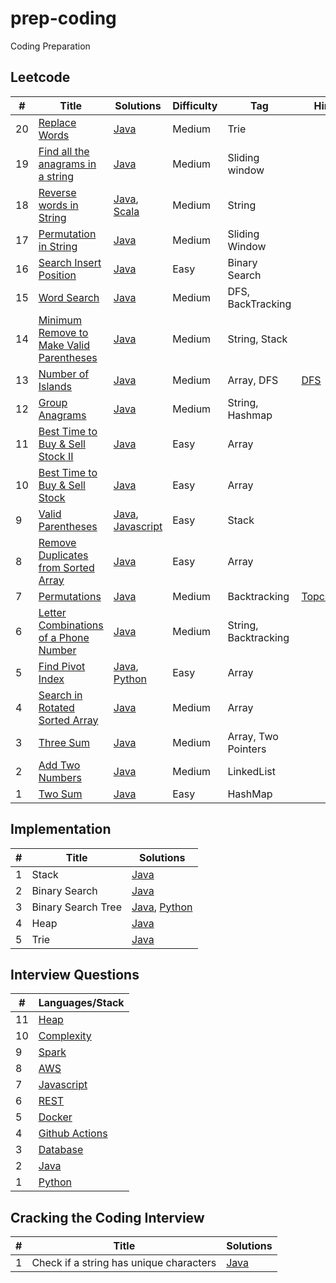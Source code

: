 # prep-coding
Coding Preparation

## Leetcode

<!---

|?|[Combination Sum](https://leetcode.com/problems/combination-sum/)| TODO | Medium | Array |
|?|[Next Permutation](https://leetcode.com/problems/next-permutation/)| TODO | Medium | Array |
|?|[Maximum Subarray](https://leetcode.com/problems/maximum-subarray/)| TODO | Medium | Array |
|?|[](https://leetcode.com/problems/find-first-and-last-position-of-element-in-sorted-array/)| | Medium| Array, Binary Search|
https://leetcode.com/problems/minimum-remove-to-make-valid-parentheses, string
https://leetcode.com/problems/rotting-oranges/
https://leetcode.com/discuss/interview-question/344650/Amazon-Online-Assessment-Questions
https://leetcode.com/problems/word-break-ii/
https://leetcode.com/problems/word-search-ii/
-->

|  #  |      Title     |   Solutions   | Difficulty  | Tag         | Hint
|-----|----------------|---------------|-------------|-------------|----------
|20|[Replace Words](https://leetcode.com/problems/replace-words/) | [Java](../master/leetcode/ReplaceWords.java) | Medium | Trie  |
|19|[Find all the anagrams in a string](https://leetcode.com/problems/find-all-anagrams-in-a-string/) | [Java](../master/leetcode/FindAnagrams.java) | Medium | Sliding window  |
|18|[Reverse words in String](https://leetcode.com/problems/reverse-words-in-a-string/) | [Java](../master/leetcode/ReverseWords.java), [Scala](../master/leetcode/ReverseWords.scala)  | Medium | String |
|17|[Permutation in String](https://leetcode.com/problems/permutation-in-string/)| [Java](../master/leetcode/PermString.java)| Medium | Sliding Window |
|16|[Search Insert Position](https://leetcode.com/problems/search-insert-position/)| [Java](../master/leetcode/SearchInsertPos.java) | Easy | Binary Search |
|15|[Word Search](https://leetcode.com/problems/word-search/)| [Java](../master/leetcode/WordSearch.java) | Medium | DFS, BackTracking |
|14|[Minimum Remove to Make Valid Parentheses](https://leetcode.com/problems/minimum-remove-to-make-valid-parentheses/)| [Java](../master/leetcode/MinimumValidParentheses.java) | Medium | String, Stack |
|13|[Number of Islands](https://leetcode.com/problems/number-of-islands/)| [Java](../master/leetcode/NumberOfIslands.java) | Medium | Array, DFS | [DFS](https://www.coursera.org/lecture/algorithms-graphs-data-structures/depth-first-search-dfs-the-basics-pKr0Y)
|12|[Group Anagrams](https://leetcode.com/problems/group-anagrams/)| [Java](../master/leetcode/GroupAnagram.java) | Medium | String, Hashmap |
|11|[Best Time to Buy & Sell Stock II](https://leetcode.com/problems/best-time-to-buy-and-sell-stock-ii/)| [Java](../master/leetcode/BestTimeStock2.java) | Easy | Array |
|10|[Best Time to Buy & Sell Stock](https://leetcode.com/problems/best-time-to-buy-and-sell-stock/)| [Java](../master/leetcode/BestTimeStock.java) | Easy | Array |
|9|[Valid Parentheses](https://leetcode.com/problems/valid-parentheses/)| [Java](../master/leetcode/ValidParenth.java), [Javascript](../master/leetcode/ValidParenth.js) | Easy | Stack |
|8|[Remove Duplicates from Sorted Array](https://leetcode.com/problems/remove-duplicates-from-sorted-array/)| [Java](../master/leetcode/RemoveDupSortArr.java) | Easy | Array |
|7|[Permutations](https://leetcode.com/problems/permutations)| [Java](../master/leetcode/Permutations.java) | Medium | Backtracking | [Topcoder](https://drive.google.com/open?id=1J7XiH1ZyCjoHO4loO4ppkK46I6kMEoFV)
|6|[Letter Combinations of a Phone Number](https://leetcode.com/problems/letter-combinations-of-a-phone-number)|[Java](../master/leetcode/LettersCombinations.java)| Medium | String, Backtracking |
|5|[Find Pivot Index](https://leetcode.com/problems/find-pivot-index/)|[Java](../master/leetcode/PivotIndex.java), [Python](../master/leetcode/PivotIndex.py)| Easy | Array |
|4|[Search in Rotated Sorted Array](https://leetcode.com/problems/search-in-rotated-sorted-array/)|[Java](../master/leetcode/SortedArray.java)| Medium | Array |
|3|[Three Sum](https://leetcode.com/problems/3sum/)|[Java](../master/leetcode/ThreeSum.java)| Medium | Array, Two Pointers |
|2|[Add Two Numbers](https://leetcode.com/problems/add-two-numbers/)|[Java](../master/leetcode/AddTwoNo.java)| Medium | LinkedList |
|1|[Two Sum](https://leetcode.com/problems/two-sum/)|[Java](../master/leetcode/TwoSum.java)| Easy | HashMap |

## Implementation

|#| Title | Solutions |
|-|-------|-----------|
|1| Stack | [Java](../master/implementation/CustomStack.java)|
|2| Binary Search | [Java](../master/binarySearch/BinarySearch.java)|
|3| Binary Search Tree | [Java](../master/implementation/BinarySearchTree.java), [Python](../master/implementation/BinarySearchTree.py)|
|4| Heap | [Java](../master/heap/Ex3.java) |
|5| Trie | [Java](../master/implementation/Trie.java)|

## Interview Questions

|  #  | Languages/Stack
|-----|-------------
|11|[Heap](../master/heap/HeapQuestions.md) |
|10|[Complexity](../master/Complexity/ComplexityQuestions.md)|
|9|[Spark](../master/Spark/SparkQuestions.md)|
|8|[AWS](../master/aws/AWSQuestions.md)|
|7|[Javascript](../master/javascript/JavascriptQuestions.md)|
|6|[REST](../master/REST/RESTQuestions.md)|
|5|[Docker](../master/Docker/DockerQuestions.md)|
|4|[Github Actions](../master/Github_Actions/GitHubActionsQuestions.md)|
|3|[Database](../master/database/DatabaseQuestions.md)|
|2|[Java](../master/java/JavaQuestions.md)|
|1|[Python](../master/python/PythonQuestions.md)|

## Cracking the Coding Interview

|  #  |      Title     |   Solutions   |
|-----|----------------|---------------|
|1|Check if a string has unique characters|[Java](../master/ctci/UniqueString.java) |
